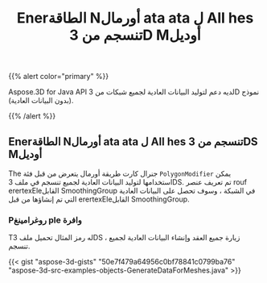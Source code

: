 ﻿---
title: Enerالطاقة Nأورمال ata ata ل All hes تنسجم من 3D Mأوديل
type: docs
weight: 40
url: /ar/java/generate-normal-data-for-all-meshes-of-3d-model/
description: Aspose.3D for Java API لديه دعم لتوليد البيانات العادية لجميع شبكات من 3D نموذج (بدون البيانات العادية).
---
{{% alert color="primary" %}} 

Aspose.3D for Java API لديه دعم لتوليد البيانات العادية لجميع شبكات من 3D نموذج (بدون البيانات العادية).

{{% /alert %}} 
## **Enerالطاقة Nأورمال ata ata ل All hes تنسجم من 3DS Mأوديل**
The جنرال كارت طريقة أورمال يتعرض من قبل فئة `PolygonModifier` يمكن استخدامها لتوليد البيانات العادية لجميع تنسجم في ملف 3DS. تم تعريف عنصر rouf erertexEleالقابل SmoothingGroup في الشبكة ، وسوف تحصل على البيانات العادية التي تم إنشاؤها من قبل erertexEleالقابل SmoothingGroup.
### **Pروغرامينغ ple وافرة**
Tله رمز المثال تحميل ملف 3DS ، زيارة جميع العقد وإنشاء البيانات العادية لجميع تنسجم.

{{< gist "aspose-3d-gists" "50e7f479a64956c0bf78841c0799ba76" "aspose-3d-src-examples-objects-GenerateDataForMeshes.java" >}}
